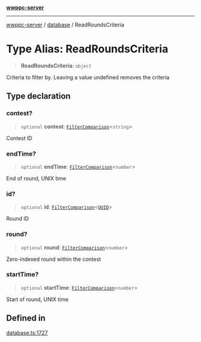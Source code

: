 [**wwppc-server**](../../README.md)

***

[wwppc-server](../../modules.md) / [database](../README.md) / ReadRoundsCriteria

# Type Alias: ReadRoundsCriteria

> **ReadRoundsCriteria**: `object`

Criteria to filter by. Leaving a value undefined removes the criteria

## Type declaration

### contest?

> `optional` **contest**: [`FilterComparison`](../../util/type-aliases/FilterComparison.md)\<`string`\>

Contest ID

### endTime?

> `optional` **endTime**: [`FilterComparison`](../../util/type-aliases/FilterComparison.md)\<`number`\>

End of round, UNIX time

### id?

> `optional` **id**: [`FilterComparison`](../../util/type-aliases/FilterComparison.md)\<[`UUID`](../../util/type-aliases/UUID.md)\>

Round ID

### round?

> `optional` **round**: [`FilterComparison`](../../util/type-aliases/FilterComparison.md)\<`number`\>

Zero-indexed round within the contest

### startTime?

> `optional` **startTime**: [`FilterComparison`](../../util/type-aliases/FilterComparison.md)\<`number`\>

Start of round, UNIX time

## Defined in

[database.ts:1727](https://github.com/WWPPC/WWPPC-server/blob/893fab4901e205d136b5570c7c0b518b74b2e9d9/src/database.ts#L1727)
